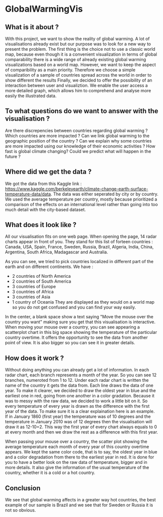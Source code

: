# GlobalWarmingVis
## What is it about ?

With this project, we want to show the reality of global warming. A lot of visualisations already exist but our purpose was to look for a new way to present the problem. 
The first thing is the choice not to use a classic world map, because even though it is a convenient visualization in terms of global comparability there is a wide range of already existing global warming visualizations based on a world map.
However, we want to keep the aspect of comparibility as a main priority. Therefore we choose a simple visualization of a sample of countries spread across the world in order to show different the results 
Finally, we decided to offer the possibility of an interaction between user and visualiztion. We enable the user access a more detailed graph, which allows him to comprehend and analyse more easily the illustrated data.

## To what questions do we want to answer with the visualisation ?

Are there discrepencies between countries regarding global warming ?
Which countries are more impacted ?
Can we link global warming to the geographic position of the country ?
Can we explain why some countries are more impacted using our knowledge of their economic activities ?
How fast is global climate changing?
Could we predict what will happen in the future ?


## Where did we get the data ?

We got the data from this Kaggle link : https://www.kaggle.com/berkeleyearth/climate-change-earth-surface-temperature-data/data.
The data was either seperated by city or by country. We used the average temperature per country, mostly because prioritized a comparison of the effects on an international level rather than going into too much detail with the city-based dataset.

## What does it look like ?

All our visualisation fits on one web page.
When opening the page, 14 radar charts appear in front of you. They stand for this list of forteen countries : Canada, USA, Spain, France, Sweden, Russia, Brazil, Algeria, India, China, Argentina, South Africa, Madagascar and Australia.

As you can see, we tried to pick countries localized in different part of the earth and on different continents. 
We have : 
- 2 countries of North America
- 2 countries of South America
- 3 countries of Europe
- 3 countries of Africa
- 3 countries of Asia
- 1 country of Oceania
They are displayed as they would on a world map so you do not get confused and you can find your way easily.

In the center, a blank space show a text saying "Move the mouse over the country you want" making sure you get that this visualisation is interactive.
When moving your mouse over a country, you can see appearing a scatterplot chart in this big space showing the temperature of the particular country overtime.
It offers the opportunity to see the data from another point of view. It is also bigger so you can see it in greater details.

## How does it work ?

Without doing anything you can already get a lot of information. 
In each radar chart, each branch represents a month of the year. So you can see 12 branches, numeroted from 1 to 12.
Under each radar chart is written the name of the country it gets the data from.
Each line draws the data of one year. To make it clearer, we decided to draw the oldest year in blue and the earliest one in red, going from one another in a color gradation. 
Because it was to messy with the raw data, we decided to work a little bit on it. So every temperature of every year is drawn as the difference with the first year of the data. To make sure it is a clear explaination here is an example. If in January 1860 (first year) the temperature was of 10 degrees and the temperature in January 2010 was of 12 degrees then the visualisation will draw it as 12-10=2.
This way the first year of every chart always equals to 0 at every month and then we draw the rest as a difference with this first year.

When passing your mouse over a country, the scatter plot showing the average temperature each month of every year of this country overtime appears.
We kept the same color code, that is to say, the oldest year in blue and a color degradation from there to the earliest year in red. It is done for you to have a better look on the raw data of temperature, bigger and in more details. It also give the information of the usual temperature of the country, whether it is a cold or a hot country.

## Conclusion

We see that global warming affects in a greater way hot countries, the best example of our sample is Brazil and we see that for Sweden or Russia it is not so obvious.

